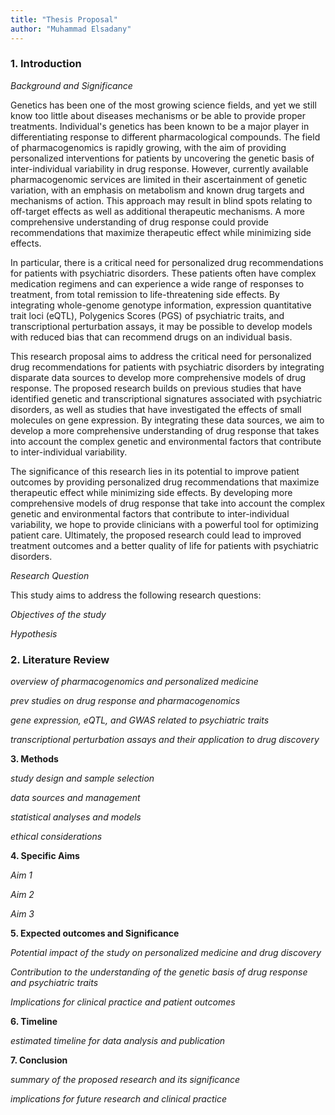 ```yaml
---
title: "Thesis Proposal"
author: "Muhammad Elsadany"
---
```


### **1. Introduction**

*Background and Significance*

Genetics has been one of the most growing science fields, and yet we still know too little about diseases mechanisms or be able to provide proper treatments. Individual's genetics has been known to be a major player in differentiating response to different pharmacological compounds. The field of pharmacogenomics is rapidly growing, with the aim of providing personalized interventions for patients by uncovering the genetic basis of inter-individual variability in drug response. However, currently available pharmacogenomic services are limited in their ascertainment of genetic variation, with an emphasis on metabolism and known drug targets and mechanisms of action. This approach may result in blind spots relating to off-target effects as well as additional therapeutic mechanisms. A more comprehensive understanding of drug response could provide recommendations that maximize therapeutic effect while minimizing side effects.

In particular, there is a critical need for personalized drug recommendations for patients with psychiatric disorders. These patients often have complex medication regimens and can experience a wide range of responses to treatment, from total remission to life-threatening side effects. By integrating whole-genome genotype information, expression quantitative trait loci (eQTL), Polygenics Scores (PGS) of psychiatric traits, and transcriptional perturbation assays, it may be possible to develop models with reduced bias that can recommend drugs on an individual basis.

This research proposal aims to address the critical need for personalized drug recommendations for patients with psychiatric disorders by integrating disparate data sources to develop more comprehensive models of drug response. The proposed research builds on previous studies that have identified genetic and transcriptional signatures associated with psychiatric disorders, as well as studies that have investigated the effects of small molecules on gene expression. By integrating these data sources, we aim to develop a more comprehensive understanding of drug response that takes into account the complex genetic and environmental factors that contribute to inter-individual variability.

The significance of this research lies in its potential to improve patient outcomes by providing personalized drug recommendations that maximize therapeutic effect while minimizing side effects. By developing more comprehensive models of drug response that take into account the complex genetic and environmental factors that contribute to inter-individual variability, we hope to provide clinicians with a powerful tool for optimizing patient care. Ultimately, the proposed research could lead to improved treatment outcomes and a better quality of life for patients with psychiatric disorders.

*Research Question*

This study aims to address the following research questions:


*Objectives of the study*


*Hypothesis*



### **2. Literature Review**

*overview of pharmacogenomics and personalized medicine*


*prev studies on drug response and pharmacogenomics*


*gene expression, eQTL, and GWAS related to psychiatric traits*


*transcriptional perturbation assays and their application to drug discovery*



**3. Methods**

*study design and sample selection*


*data sources and management*


*statistical analyses and models*

*ethical considerations*



**4. Specific Aims**

*Aim 1*


*Aim 2*


*Aim 3*



**5. Expected outcomes and Significance**

*Potential impact of the study on personalized medicine and drug discovery*


*Contribution to the understanding of the genetic basis of drug response and psychiatric traits*


*Implications for clinical practice and patient outcomes*



**6. Timeline**

*estimated timeline for data analysis and publication*


**7. Conclusion**

*summary of the proposed research and its significance*

*implications for future research and clinical practice*